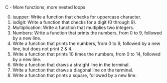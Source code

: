 C - More functions, more nested loops

0. isupper: Write a function that checks for uppercase character.
1. isdigit: Write a function that checks for a digit (0 through 9).
2. Multiplication: Write a function that multiplies two integers.
3. Numbers: Write a function that prints the numbers, from 0 to 9, followed by a new line.
4. Write a function that prints the numbers, from 0 to 9, followed by a new line, but does not print 2 & 4.
5. Write a function that prints 10 times the numbers, from 0 to 14, followed by a new line.
6. Write a function that draws a straight line in the terminal.
7. Write a function that draws a diagonal line on the terminal.
8. Write a function that prints a square, followed by a new line.

